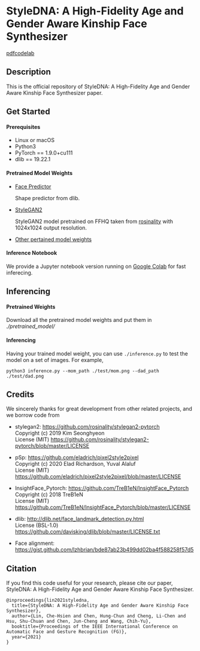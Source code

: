 # StyleDNA: A High-Fidelity Age and Gender Aware Kinship Face Synthesizer
[pdf]()[codelab](https://colab.research.google.com/drive/1FHf5ftbYtAfvODEqj5lp-S1cir44UniT?usp=sharing&fbclid=IwAR24xfMulbHCGlTAtjp0LP4rPO4IDFj-yY6XtktFv932HstnFYLtCnEHl00#scrollTo=OIGl-19F5VMS)

## Description

This is the official repository of StyleDNA: A High-Fidelity Age and Gender Aware Kinship Face Synthesizer paper.

## Get Started

#### Prerequisites

- Linux or macOS
- Python3
- PyTorch == 1.9.0+cu111
- dlib == 19.22.1

#### Pretrained Model Weights

- [Face Predictor](http://dlib.net/files/shape_predictor_68_face_landmarks.dat.bz2)

  Shape predictor from dlib.

- [StyleGAN2](https://drive.google.com/file/d/1EM87UquaoQmk17Q8d5kYIAHqu0dkYqdT/view)

  StyleGAN2 model pretrained on FFHQ taken from [rosinality](https://github.com/rosinality/stylegan2-pytorch) with 1024x1024 output resolution.

- [Other pertained model weights](https://drive.google.com/drive/folders/1ExZtCMFeLP4y5VYNg9rQWnkBCxbQ38xc?usp=sharing)



#### Inference Notebook

We provide a Jupyter notebook version running on [Google Colab](https://colab.research.google.com/drive/1FHf5ftbYtAfvODEqj5lp-S1cir44UniT?usp=sharing) for fast inferecing.



## Inferencing

#### Pretrained Weights

Download all the pretrained model weights and put them in *./pretrained_model/*

#### Inferencing

Having your trained model weight, you can use `./inference.py` to test the model on a set of images.
For example,

```
python3 inference.py --mom_path ./test/mom.png --dad_path ./test/dad.png
```



## Credits

We sincerely thanks for great development from other related projects, and we borrow code from 
 - stylegan2: https://github.com/rosinality/stylegan2-pytorch  
  Copyright (c) 2019 Kim Seonghyeon  
  License (MIT) https://github.com/rosinality/stylegan2-pytorch/blob/master/LICENSE  

 - pSp: https://github.com/eladrich/pixel2style2pixel  
  Copyright (c) 2020 Elad Richardson, Yuval Alaluf  
  License (MIT) https://github.com/eladrich/pixel2style2pixel/blob/master/LICENSE  

 - InsightFace_Pytorch: https://github.com/TreB1eN/InsightFace_Pytorch  
  Copyright (c) 2018 TreB1eN  
  License (MIT) https://github.com/TreB1eN/InsightFace_Pytorch/blob/master/LICENSE  

 - dlib: http://dlib.net/face_landmark_detection.py.html  
  License (BSL-1.0) https://github.com/davisking/dlib/blob/master/LICENSE.txt  

 - Face alignment: https://gist.github.com/lzhbrian/bde87ab23b499dd02ba4f588258f57d5



## Citation

If you find this code useful for your research, please cite our paper, StyleDNA: A High-Fidelity Age and Gender Aware Kinship Face Synthesizer.

```
@inproceedings{lin2021styledna,
  title={StyleDNA: A High-Fidelity Age and Gender Aware Kinship Face Synthesizer},
  author={Lin, Che-Hsien and Chen, Hung-Chun and Cheng, Li-Chen and Hsu, Shu-Chuan and Chen, Jun-Cheng and Wang, Chih-Yu},
  booktitle={Proceedings of the IEEE International Conference on Automatic Face and Gesture Recognition (FG)},
  year={2021}
}
```


